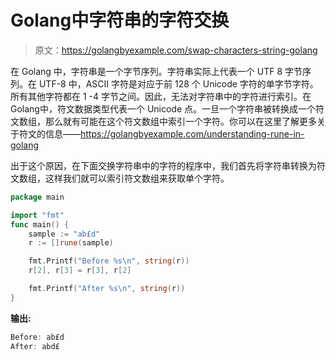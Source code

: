 # Golang中字符串的字符交换

> 原文：<https://golangbyexample.com/swap-characters-string-golang>

在 Golang 中，字符串是一个字节序列。字符串实际上代表一个 UTF 8 字节序列。在 UTF-8 中，ASCII 字符是对应于前 128 个 Unicode 字符的单字节字符。所有其他字符都在 1 -4 字节之间。因此，无法对字符串中的字符进行索引。在Golang中，符文数据类型代表一个 Unicode 点。一旦一个字符串被转换成一个符文数组，那么就有可能在这个符文数组中索引一个字符。你可以在这里了解更多关于符文的信息——https://golangbyexample.com/understanding-rune-in-golang

出于这个原因，在下面交换字符串中的字符的程序中，我们首先将字符串转换为符文数组，这样我们就可以索引符文数组来获取单个字符。

```go
package main

import "fmt"
func main() {
    sample := "ab£d"
    r := []rune(sample)

    fmt.Printf("Before %s\n", string(r))
    r[2], r[3] = r[3], r[2]

    fmt.Printf("After %s\n", string(r))
}
```

**输出:**

```go
Before: ab£d
After: abd£
```